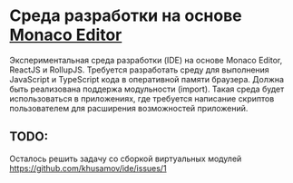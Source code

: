 Среда разработки на основе [Monaco Editor][monaco]
==================================================

Экспериментальная среда разработки (IDE) на основе Monaco Editor, ReactJS и RollupJS.
Требуется разработать среду для выполнения JavaScript и TypeScript кода в оперативной
памяти браузера. Должна быть реализована поддержа модульности (import). Такая среда 
будет использоваться в приложениях, где требуется написание скриптов пользователем для
расширения возможностей приложений.

TODO:
-----

Осталось решить задачу со сборкой виртуальных модулей
https://github.com/khusamov/ide/issues/1


[SurenAt93]: https://github.com/SurenAt93/monaco-react
[monaco]: https://microsoft.github.io/monaco-editor/